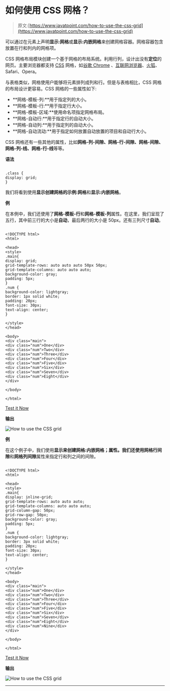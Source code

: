 # 如何使用 CSS 网格？

> 原文:[https://www.javatpoint.com/how-to-use-the-css-grid](https://www.javatpoint.com/how-to-use-the-css-grid)

可以通过在元素上声明**显示:网格**或**显示:内嵌网格**来创建网格容器。网格容器包含放置在行和列内的网格项。

CSS 网格布局模块创建一个基于网格的布局系统。利用行列，设计出没有**定位**的网页。主要浏览器都支持 [CSS](https://www.javatpoint.com/css-tutorial) 网格，如[谷歌 Chrome](https://www.javatpoint.com/google-chrome) 、[互联网浏览器](https://www.javatpoint.com/internet-explorer)、[火狐](https://www.javatpoint.com/mozilla-firefox)、Safari、Opera。

与表格类似，网格使用户能够将元素排列成列和行。但是与表格相比，CSS 网格的布局设计更容易。CSS 网格的一些属性如下:

*   **网格-模板-列:**用于指定列的大小。
*   **网格-模板-行:**用于指定行大小。
*   **网格-模板-区域:**使用命名项指定网格布局。
*   **网格-自动行:**用于指定行的自动大小。
*   **网格-自动列:**用于指定列的自动大小。
*   **网格-自动流动:**用于指定如何放置自动放置的项目和自动行大小。

CSS 网格还有一些其他的属性，比如**网格-列-间隙、网格-行-间隙、网格-间隙、网格-列-线、网格-行-线**等等。

**语法**

```

.class {
display: grid;
}

```

我们将看到使用**显示创建网格的示例:网格**和**显示:内嵌网格**。

**例**

在本例中，我们还使用了**网格-模板-行**和**网格-模板-列**属性。在这里，我们呈现了五行，其中前三行的大小是**自动**，最后两行的大小是 50px。还有三列尺寸**自动**。

```

<!DOCTYPE html>
<html>

<head>
<style>
.main{
display: grid;
grid-template-rows: auto auto auto 50px 50px;
grid-template-columns: auto auto auto;
background-color: gray;
padding: 5px;
}
.num {
background-color: lightgray;
border: 1px solid white;
padding: 20px;
font-size: 30px;
text-align: center;
}

</style>
</head>

<body>
<div class="main">
<div class="num">One</div>
<div class="num">Two</div>
<div class="num">Three</div>
<div class="num">Four</div>
<div class="num">Five</div>
<div class="num">Six</div>
<div class="num">Seven</div>
<div class="num">Eight</div>
</div>

</body>

</html>

```

[Test it Now](https://www.javatpoint.com/oprweb/test.jsp?filename=how-to-use-the-css-grid1)

**输出**

![How to use the CSS grid](../Images/340a7992359776e067f9e7189c28760c.png)

**例**

在这个例子中，我们使用**显示来创建网格:内嵌网格；**属性。我们还使用**网格行间隙**和**网格列间隙**属性来指定行和列之间的间隙。

```

<!DOCTYPE html>
<html>

<head>
<style>
.main{
display: inline-grid;
grid-template-rows: auto auto auto;
grid-template-columns: auto auto auto;
grid-column-gap: 50px;
grid-row-gap: 50px;
background-color: gray;
padding: 5px;
}
.num {
background-color: lightgray;
border: 3px solid white;
padding: 20px;
font-size: 30px;
text-align: center;
}

</style>
</head>

<body>
<div class="main">
<div class="num">One</div>
<div class="num">Two</div>
<div class="num">Three</div>
<div class="num">Four</div>
<div class="num">Five</div>
<div class="num">Six</div>
<div class="num">Seven</div>
<div class="num">Eight</div>
<div class="num">Nine</div>
</div>

</body>

</html>

```

[Test it Now](https://www.javatpoint.com/oprweb/test.jsp?filename=how-to-use-the-css-grid2)

**输出**

![How to use the CSS grid](../Images/cd41f69a9c7d4ef2e38aec9260f58725.png)

* * *